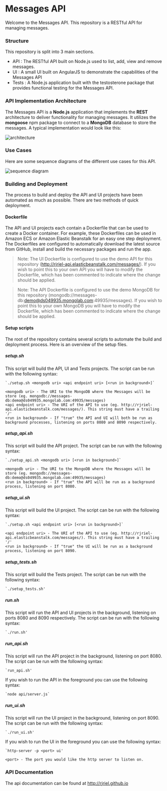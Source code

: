 # Messages API

Welcome to the Messages API. This repository is a RESTful API for managing messages.

### Structure

This repository is split into 3 main sections.

- API : The RESTful API built on Node.js used to list, add, view and remove messages.
- UI : A small UI built on AngularJS to demonstrate the capabilities of the Messages API
- Tests : A Node.js application built with the testosterone package that provides functional testing for the Messages API.


### API Implementation Architecture

The Messages API is a <b>Node.js</b> application that implements the <b>REST</b> architecture to deliver functionality for managing messages. It utilizes the <b>mongoose</b> npm package to connect to a <b>MongoDB</b> database to store the messages. A typical implementation would look like this:

![architecture](https://raw.githubusercontent.com/rjriel/node-messages/master/MessagesAPIArchitecture.png)

### Use Cases

Here are some sequence diagrams of the different use cases for this API.

![sequence diagram](https://raw.githubusercontent.com/rjriel/node-messages/master/MessagesAPISequence.png)

### Building and Deployment

The process to build and deploy the API and UI projects have been automated as much as possible. There are two methods of quick deployment.

#### Dockerfile

The API and UI projects each contain a Dockerfile that can be used to create a Docker container. For example, these Dockerfiles can be used in Amazon ECS or Amazon Elastic Beanstalk for an easy one step deployment. The Dockerfiles are configured to automatically download the latest source from GitHub, install and build the necessary packages and run the app.

> Note: The UI Dockerfile is configured to use the demo API for this repository (http://rjriel-api.elasticbeanstalk.com/messages/). If you wish to point this to your own API you will have to modify the Dockerfile, which has been commented to indicate where the change should be applied.

> Note: The API Dockerfile is configured to use the demo MongoDB for this repository (mongodb://messages-db:demo@ds049935.mongolab.com:49935/messages). If you wish to point this to your own MongoDB you will have to modify the Dockerfile, which has been commented to indicate where the change should be applied.

#### Setup scripts

The root of the repository contains several scripts to automate the build and deployment process. Here is an overview of the setup files.

##### setup.sh

This script will build the API, UI and Tests projects. The script can be run with the following syntax:

    `./setup.sh <mongodb uri> <api endpoint uri> [<run in background>]`

    <mongodb uri> - The URI to the MongoDB where the Messages will be store (eg. mongodb://messages-db:demo@ds049935.mongolab.com:49935/messages)
    <api endpoint uri> - The URI of the API to use (eg. http://rjriel-api.elasticbeanstalk.com/messages/). This string must have a trailing '/'  
    <run in background> - If "true" the API and UI will both be run as background processes, listening on ports 8080 and 8090 respectively.

##### setup_api.sh

This script will build the API project. The script can be run with the following syntax:

    `./setup_api.sh <mongodb uri> [<run in background>]`

    <mongodb uri> - The URI to the MongoDB where the Messages will be store (eg. mongodb://messages-db:demo@ds049935.mongolab.com:49935/messages)
    <run in background> - If "true" the API will be run as a background process, listening on port 8080.

##### setup_ui.sh

This script will build the UI project. The script can be run with the following syntax:

    `./setup.sh <api endpoint uri> [<run in background>]`

    <api endpoint uri> - The URI of the API to use (eg. http://rjriel-api.elasticbeanstalk.com/messages/). This string must have a trailing '/'  
    <run in background> - If "true" the UI will be run as a background process, listening on port 8090.

##### setup_tests.sh

This script will build the Tests project. The script can be run with the following syntax:

    `./setup_tests.sh'

##### run.sh

This script will run the API and UI projects in the background, listening on ports 8080 and 8090 respectively. The script can be run with the following syntax:

    `./run.sh'

##### run_api.sh

This script will run the API project in the background, listening on port 8080. The script can be run with the following syntax:

    `run_api.sh'

If you wish to run the API in the foreground you can use the following syntax:

    `node api/server.js`

##### run_ui.sh

This script will run the UI project in the background, listening on port 8090. The script can be run with the following syntax:

    `./run_ui.sh'

If you wish to run the UI in the foreground you can use the following syntax:

    `http-server -p <port> ui'

    <port> - The port you would like the http server to listen on.

### API Documentation

The api documentation can be found at http://rjriel.github.io
